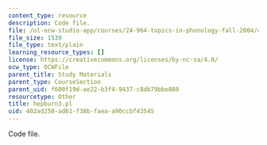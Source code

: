 ```yaml
---
content_type: resource
description: Code file.
file: /ol-ocw-studio-app/courses/24-964-topics-in-phonology-fall-2004/402ad250ad61f38bfaeaa90ccbf43545_hepburn3.pl
file_size: 1539
file_type: text/plain
learning_resource_types: []
license: https://creativecommons.org/licenses/by-nc-sa/4.0/
ocw_type: OCWFile
parent_title: Study Materials
parent_type: CourseSection
parent_uid: f600f19d-ae22-b3f4-9437-c8db79bbe880
resourcetype: Other
title: hepburn3.pl
uid: 402ad250-ad61-f38b-faea-a90ccbf43545
---
```

Code file.